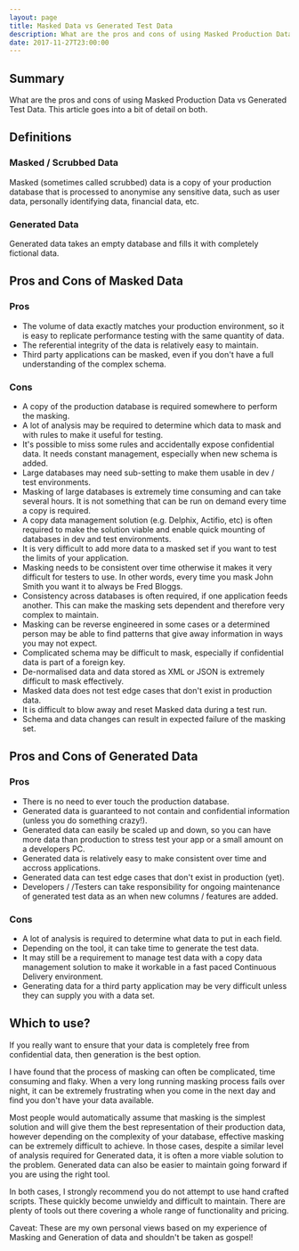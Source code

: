 ```yaml
---
layout: page
title: Masked Data vs Generated Test Data
description: What are the pros and cons of using Masked Production Data vs Generated Test Data. This article goes into a bit of detail on both.
date: 2017-11-27T23:00:00
---
```


## Summary

What are the pros and cons of using Masked Production Data vs Generated Test Data. This article goes into a bit of detail on both.

## Definitions

### Masked / Scrubbed Data

Masked (sometimes called scrubbed) data is a copy of your production database that is processed to anonymise any sensitive data, such as user data, personally identifying data, financial data, etc.

### Generated Data

Generated data takes an empty database and fills it with completely fictional data.

## Pros and Cons of Masked Data

### Pros

* The volume of data exactly matches your production environment, so it is easy to replicate performance testing with the same quantity of data.
* The referential integrity of the data is relatively easy to maintain.
* Third party applications can be masked, even if you don't have a full understanding of the complex schema.

### Cons

* A copy of the production database is required somewhere to perform the masking.
* A lot of analysis may be required to determine which data to mask and with rules to make it useful for testing. 
* It's possible to miss some rules and accidentally expose confidential data. It needs constant management, especially when new schema is added.
* Large databases may need sub-setting to make them usable in dev / test environments.
* Masking of large databases is extremely time consuming and can take several hours. It is not something that can be run on demand every time a copy is required.
* A copy data management solution (e.g. Delphix, Actifio, etc) is often required to make the solution viable and enable quick mounting of databases in dev and test environments.
* It is very difficult to add more data to a masked set if you want to test the limits of your application.
* Masking needs to be consistent over time otherwise it makes it very difficult for testers to use. In other words, every time you mask John Smith you want it to always be Fred Bloggs.
* Consistency across databases is often required, if one application feeds another. This can make the masking sets dependent and therefore very complex to maintain.
* Masking can be reverse engineered in some cases or a determined person may be able to find patterns that give away information in ways you may not expect.
* Complicated schema may be difficult to mask, especially if confidential data is part of a foreign key.
* De-normalised data and data stored as XML or JSON is extremely difficult to mask effectively.
* Masked data does not test edge cases that don't exist in production data.
* It is difficult to blow away and reset Masked data during a test run.
* Schema and data changes can result in expected failure of the masking set.

## Pros and Cons of Generated Data

### Pros

* There is no need to ever touch the production database.
* Generated data is guaranteed to not contain and confidential information (unless you do something crazy!).
* Generated data can easily be scaled up and down, so you can have more data than production to stress test your app or a small amount on a developers PC.
* Generated data is relatively easy to make consistent over time and accross applications.
* Generated data can test edge cases that don't exist in production (yet).
* Developers / /Testers can take responsibility for ongoing maintenance of generated test data as an when new columns / features are added.

### Cons

* A lot of analysis is required to determine what data to put in each field.
* Depending on the tool, it can take time to generate the test data.
* It may still be a requirement to manage test data with a copy data management solution to make it workable in a fast paced Continuous Delivery environment.
* Generating data for a third party application may be very difficult unless they can supply you with a data set.

## Which to use?

If you really want to ensure that your data is completely free from confidential data, then generation is the best option.

I have found that the process of masking can often be complicated, time consuming and flaky. When a very long running masking process fails over night, it can be extremely frustrating when you come in the next day and find you don't have your data available.

Most people would automatically assume that masking is the simplest solution and will give them the best representation of their production data, however depending on the complexity of your database, effective masking can be extremely difficult to achieve. In those cases, despite a similar level of analysis required for Generated data, it is often a more viable solution to the problem. Generated data can also be easier to maintain going forward if you are using the right tool.

In both cases, I strongly recommend you do not attempt to use hand crafted scripts. These quickly become unwieldy and difficult to maintain. There are plenty of tools out there covering a whole range of functionality and pricing.

Caveat: These are my own personal views based on my experience of Masking and Generation of data and shouldn't be taken as gospel!
